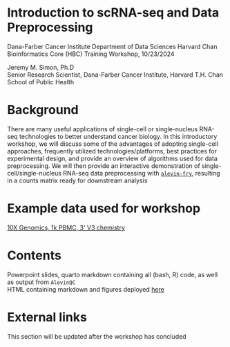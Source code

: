 # Introduction to scRNA-seq and Data Preprocessing
Dana-Farber Cancer Institute Department of Data Sciences 
Harvard Chan Bioinformatics Core (HBC)
Training Workshop, 10/23/2024  

Jeremy M. Simon, Ph.D  
Senior Research Scientist, Dana-Farber Cancer Institute, Harvard T.H. Chan School of Public Health  

# Background
There are many useful applications of single-cell or single-nucleus RNA-seq technologies to better understand cancer biology. In this introductory workshop, we will discuss 
some of the advantages of adopting single-cell approaches, frequently utilized technologies/platforms, best practices for experimental design, and provide an overview of 
algorithms used for data preprocessing. We will then provide an interactive demonstration of single-cell/single-nucleus RNA-seq data preprocessing with 
[`alevin-fry`](https://github.com/COMBINE-lab/alevin-fry), resulting in a counts matrix ready for downstream analysis

# Example data used for workshop
[10X Genomics, 1k PBMC, 3' V3 chemistry](https://www.10xgenomics.com/datasets/1-k-pbm-cs-from-a-healthy-donor-v-3-chemistry-3-standard-3-0-0)

# Contents
Powerpoint slides, quarto markdown containing all (bash, R) code, as well as output from `AlevinQC`  
HTML containing markdown and figures deployed [here](https://jeremymsimon.github.io/HSPH_scRNA_20241023/HSPH_scRNA_20241023.html)

# External links
This section will be updated after the workshop has concluded
